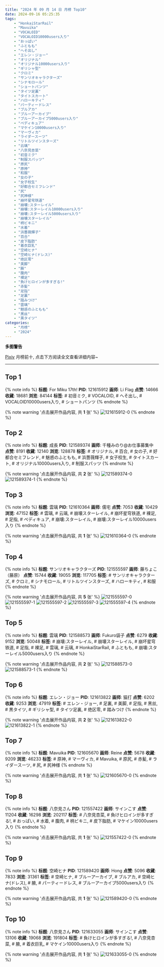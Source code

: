 ```yaml
---
title: "2024 年 09 月 14 日 月榜 Top10"
date: 2024-09-16 05:25:35
tags:
    - "HonkaiStarRail"
    - "Mavuika"
    - "VOCALOID"
    - "VOCALOID10000users入り"
    - "おっぱい"
    - "ふともも"
    - "へそ出し"
    - "エレン・ジョー"
    - "オリジナル"
    - "オリジナル10000users入り"
    - "ギリシャ型"
    - "クロミ"
    - "サンリオキャラクターズ"
    - "シナモロール"
    - "ショートパンツ"
    - "タイツ足裏"
    - "タイトスカート"
    - "ハローキティ"
    - "パーティードレス"
    - "ブルアカ"
    - "ブルーアーカイブ"
    - "ブルーアーカイブ5000users入り"
    - "ペディキュア"
    - "マケイン10000users入り"
    - "マーヴィカ"
    - "ライダースーツ"
    - "リトルツインスターズ"
    - "云璃"
    - "八奈見杏菜"
    - "初音ミク"
    - "制服スパッツ"
    - "原尻"
    - "原神"
    - "和服"
    - "女の子"
    - "女子校生"
    - "好都合セミフレンド"
    - "尻"
    - "尻神様"
    - "崩坏星穹铁道"
    - "崩壊:スターレイル"
    - "崩壊:スターレイル10000users入り"
    - "崩壊:スターレイル5000users入り"
    - "崩壊スターレイル"
    - "柄ビキニ"
    - "水着"
    - "浜薔薇輝子"
    - "百合"
    - "皮下脂肪"
    - "着衣巨乳"
    - "空崎ヒナ"
    - "空崎ヒナ(ドレス)"
    - "绝区零"
    - "美脚"
    - "腋"
    - "腹肉"
    - "裸足"
    - "負けヒロインが多すぎる!"
    - "赤髪"
    - "足指"
    - "足裏"
    - "踏みつけ"
    - "雲璃"
    - "魅惑のふともも"
    - "黑丝"
    - "黒タイツ"
categories:
    - "月榜"
    - "2024"
---
```


<i class="fa fa-triangle-exclamation"></i>**多图警告**<i class="fa fa-triangle-exclamation"></i>

[Pixiv](https://www.pixiv.net/) 月榜前十, 点击下方阅读全文查看详细内容~

<!-- more -->

---

## Top 1

{% note info %}
**标题**: For Miku 17th!
**PID**: 121615912 **画师**: Li Flag
**点赞**: 14666 **收藏**: 18681 **浏览**: 84144
**标签**: # 初音ミク, # VOCALOID, # へそ出し, # VOCALOID10000users入り, # ショートパンツ
{% endnote %}

{% note warning '点击展开作品内容, 共 **1** 张' %}
![121615912-0](https://i.pixiv.re/img-original/img/2024/08/18/20/45/21/121615912_p0.jpg)
{% endnote %}

## Top 2

{% note info %}
**标题**: 成長
**PID**: 121589374 **画师**: 千種みのり@お仕事募集中
**点赞**: 8191 **收藏**: 12140 **浏览**: 128878
**标签**: # オリジナル, # 百合, # 女の子, # 好都合セミフレンド, # 魅惑のふともも, # 浜薔薇輝子, # 女子校生, # タイトスカート, # オリジナル10000users入り, # 制服スパッツ
{% endnote %}

{% note warning '点击展开作品内容, 共 **2** 张' %}
![121589374-0](https://i.pixiv.re/img-original/img/2024/08/18/00/16/53/121589374_p0.jpg)
![121589374-1](https://i.pixiv.re/img-original/img/2024/08/18/00/16/53/121589374_p1.jpg)
{% endnote %}

## Top 3

{% note info %}
**标题**: 雲璃
**PID**: 121610364 **画师**: 儒宅
**点赞**: 7053 **收藏**: 10429 **浏览**: 47152
**标签**: # 雲璃, # 云璃, # 崩壊スターレイル, # 崩坏星穹铁道, # 裸足, # 足指, # ペディキュア, # 崩壊:スターレイル, # 崩壊:スターレイル10000users入り
{% endnote %}

{% note warning '点击展开作品内容, 共 **1** 张' %}
![121610364-0](https://i.pixiv.re/img-original/img/2024/08/18/18/00/10/121610364_p0.jpg)
{% endnote %}

## Top 4

{% note info %}
**标题**: サンリオキャラクターズ
**PID**: 121555597 **画师**: 藤ちょこ（藤原）
**点赞**: 15744 **收藏**: 19055 **浏览**: 117705
**标签**: # サンリオキャラクターズ, # クロミ, # シナモロール, # リトルツインスターズ, # ハローキティ, # 和服
{% endnote %}

{% note warning '点击展开作品内容, 共 **5** 张' %}
![121555597-0](https://i.pixiv.re/img-original/img/2024/08/17/00/01/38/121555597_p0.png)
![121555597-1](https://i.pixiv.re/img-original/img/2024/08/17/00/01/38/121555597_p1.png)
![121555597-2](https://i.pixiv.re/img-original/img/2024/08/17/00/01/38/121555597_p2.png)
![121555597-3](https://i.pixiv.re/img-original/img/2024/08/17/00/01/38/121555597_p3.png)
![121555597-4](https://i.pixiv.re/img-original/img/2024/08/17/00/01/38/121555597_p4.png)
{% endnote %}

## Top 5

{% note info %}
**标题**: 雲璃
**PID**: 121588573 **画师**: Fukuro袋子
**点赞**: 6279 **收藏**: 9152 **浏览**: 50048
**标签**: # 崩壊:スターレイル, # 崩壊スターレイル, # 崩坏星穹铁道, # 足指, # 裸足, # 雲璃, # 云璃, # HonkaiStarRail, # ふともも, # 崩壊:スターレイル5000users入り
{% endnote %}

{% note warning '点击展开作品内容, 共 **2** 张' %}
![121588573-0](https://i.pixiv.re/img-original/img/2024/08/18/00/01/02/121588573_p0.jpg)
![121588573-1](https://i.pixiv.re/img-original/img/2024/08/18/00/01/02/121588573_p1.jpg)
{% endnote %}

## Top 6

{% note info %}
**标题**: エレン・ジョー
**PID**: 121613822 **画师**: 猫打
**点赞**: 6202 **收藏**: 9253 **浏览**: 47919
**标签**: # エレン・ジョー, # 足裏, # 美脚, # 足指, # 黑丝, # 黒タイツ, # ギリシャ型, # タイツ足裏, # 绝区零, # 踏みつけ
{% endnote %}

{% note warning '点击展开作品内容, 共 **2** 张' %}
![121613822-0](https://i.pixiv.re/img-original/img/2024/08/18/23/43/22/121613822_p0.jpg)
![121613822-1](https://i.pixiv.re/img-original/img/2024/08/18/23/43/22/121613822_p1.jpg)
{% endnote %}

## Top 7

{% note info %}
**标题**: Mavuika
**PID**: 121605670 **画师**: Reine
**点赞**: 5678 **收藏**: 9209 **浏览**: 46233
**标签**: # 原神, # マーヴィカ, # Mavuika, # 原尻, # 赤髪, # ライダースーツ, # 尻, # 尻神様
{% endnote %}

{% note warning '点击展开作品内容, 共 **1** 张' %}
![121605670-0](https://i.pixiv.re/img-original/img/2024/08/18/15/00/23/121605670_p0.jpg)
{% endnote %}

## Top 8

{% note info %}
**标题**: 八奈見さん
**PID**: 121557422 **画师**: サインこす
**点赞**: 11204 **收藏**: 16298 **浏览**: 202117
**标签**: # 八奈見杏菜, # 負けヒロインが多すぎる!, # おっぱい, # 水着, # 腹肉, # 柄ビキニ, # 皮下脂肪, # マケイン10000users入り
{% endnote %}

{% note warning '点击展开作品内容, 共 **1** 张' %}
![121557422-0](https://i.pixiv.re/img-original/img/2024/08/17/00/50/11/121557422_p0.png)
{% endnote %}

## Top 9

{% note info %}
**标题**: 空崎ヒナ
**PID**: 121589420 **画师**: Hong
**点赞**: 5096 **收藏**: 7833 **浏览**: 31361
**标签**: # 空崎ヒナ, # ブルーアーカイブ, # ブルアカ, # 空崎ヒナ(ドレス), # 腋, # パーティードレス, # ブルーアーカイブ5000users入り
{% endnote %}

{% note warning '点击展开作品内容, 共 **1** 张' %}
![121589420-0](https://i.pixiv.re/img-original/img/2024/08/18/00/17/53/121589420_p0.jpg)
{% endnote %}

## Top 10

{% note info %}
**标题**: 八奈見さん
**PID**: 121633055 **画师**: サインこす
**点赞**: 13106 **收藏**: 19068 **浏览**: 191804
**标签**: # 負けヒロインが多すぎる!, # 八奈見杏菜, # 腋, # 着衣巨乳, # マケイン10000users入り
{% endnote %}

{% note warning '点击展开作品内容, 共 **1** 张' %}
![121633055-0](https://i.pixiv.re/img-original/img/2024/08/19/10/19/03/121633055_p0.png)
{% endnote %}
